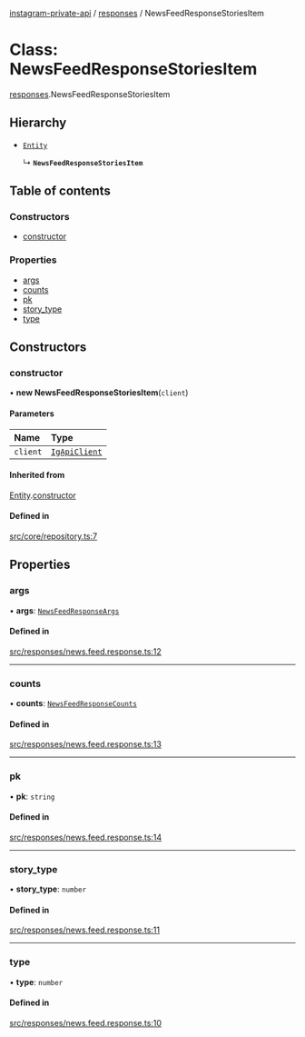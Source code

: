[instagram-private-api](../../README.md) / [responses](../../modules/responses.md) / NewsFeedResponseStoriesItem

# Class: NewsFeedResponseStoriesItem

[responses](../../modules/responses.md).NewsFeedResponseStoriesItem

## Hierarchy

- [`Entity`](../index/Entity.md)

  ↳ **`NewsFeedResponseStoriesItem`**

## Table of contents

### Constructors

- [constructor](NewsFeedResponseStoriesItem.md#constructor)

### Properties

- [args](NewsFeedResponseStoriesItem.md#args)
- [counts](NewsFeedResponseStoriesItem.md#counts)
- [pk](NewsFeedResponseStoriesItem.md#pk)
- [story\_type](NewsFeedResponseStoriesItem.md#story_type)
- [type](NewsFeedResponseStoriesItem.md#type)

## Constructors

### constructor

• **new NewsFeedResponseStoriesItem**(`client`)

#### Parameters

| Name | Type |
| :------ | :------ |
| `client` | [`IgApiClient`](../index/IgApiClient.md) |

#### Inherited from

[Entity](../index/Entity.md).[constructor](../index/Entity.md#constructor)

#### Defined in

[src/core/repository.ts:7](https://github.com/Nerixyz/instagram-private-api/blob/4971f34/src/core/repository.ts#L7)

## Properties

### args

• **args**: [`NewsFeedResponseArgs`](../../interfaces/responses/NewsFeedResponseArgs.md)

#### Defined in

[src/responses/news.feed.response.ts:12](https://github.com/Nerixyz/instagram-private-api/blob/4971f34/src/responses/news.feed.response.ts#L12)

___

### counts

• **counts**: [`NewsFeedResponseCounts`](../../interfaces/responses/NewsFeedResponseCounts.md)

#### Defined in

[src/responses/news.feed.response.ts:13](https://github.com/Nerixyz/instagram-private-api/blob/4971f34/src/responses/news.feed.response.ts#L13)

___

### pk

• **pk**: `string`

#### Defined in

[src/responses/news.feed.response.ts:14](https://github.com/Nerixyz/instagram-private-api/blob/4971f34/src/responses/news.feed.response.ts#L14)

___

### story\_type

• **story\_type**: `number`

#### Defined in

[src/responses/news.feed.response.ts:11](https://github.com/Nerixyz/instagram-private-api/blob/4971f34/src/responses/news.feed.response.ts#L11)

___

### type

• **type**: `number`

#### Defined in

[src/responses/news.feed.response.ts:10](https://github.com/Nerixyz/instagram-private-api/blob/4971f34/src/responses/news.feed.response.ts#L10)
